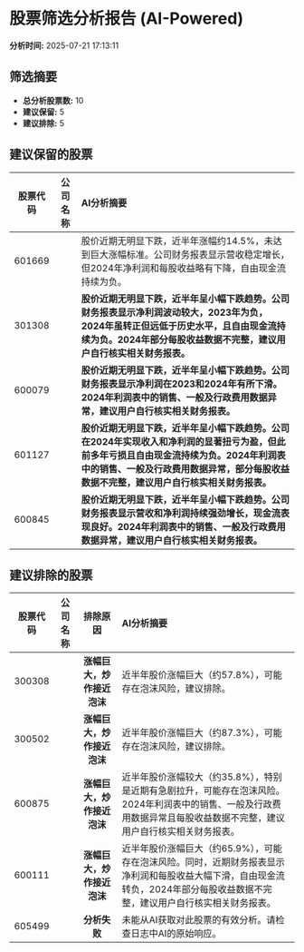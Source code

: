 # 股票筛选分析报告 (AI-Powered)

**分析时间:** 2025-07-21 17:13:11

## 筛选摘要

- **总分析股票数:** 10
- **建议保留:** 5
- **建议排除:** 5

## 建议保留的股票

| 股票代码 | 公司名称 | AI分析摘要 |
|:---:|:---:|:---|
| 601669 |  | 股价近期无明显下跌，近半年涨幅约14.5%，未达到巨大涨幅标准。公司财务报表显示营收稳定增长，但2024年净利润和每股收益略有下降，自由现金流持续为负。 |
| 301308 |  | **股价近期无明显下跌，近半年呈小幅下跌趋势。公司财务报表显示净利润波动较大，2023年为负，2024年虽转正但远低于历史水平，且自由现金流持续为负。2024年部分每股收益数据不完整，建议用户自行核实相关财务报表。** |
| 600079 |  | **股价近期无明显下跌，近半年呈小幅下跌趋势。公司财务报表显示净利润在2023和2024年有所下滑。2024年利润表中的销售、一般及行政费用数据异常，建议用户自行核实相关财务报表。** |
| 601127 |  | **股价近期无明显下跌，近半年呈小幅下跌趋势。公司在2024年实现收入和净利润的显著扭亏为盈，但此前多年亏损且自由现金流持续为负。2024年利润表中的销售、一般及行政费用数据异常，部分每股收益数据不完整，建议用户自行核实相关财务报表。** |
| 600845 |  | **股价近期无明显下跌，近半年呈小幅下跌趋势。公司财务报表显示营收和净利润持续强劲增长，现金流表现良好。2024年利润表中的销售、一般及行政费用数据异常，建议用户自行核实相关财务报表。** |

## 建议排除的股票

| 股票代码 | 公司名称 | 排除原因 | AI分析摘要 |
|:---:|:---:|:---:|:---|
| 300308 |  | **涨幅巨大，炒作接近泡沫** | 近半年股价涨幅巨大（约57.8%），可能存在泡沫风险，建议排除。 |
| 300502 |  | **涨幅巨大，炒作接近泡沫** | 近半年股价涨幅巨大（约87.3%），可能存在泡沫风险，建议排除。 |
| 600875 |  | **涨幅巨大，炒作接近泡沫** | 近半年股价涨幅较大（约35.8%），特别是近期有急剧拉升，可能存在泡沫风险。2024年利润表中的销售、一般及行政费用数据异常且每股收益数据不完整，建议用户自行核实相关财务报表。 |
| 600111 |  | **涨幅巨大，炒作接近泡沫** | 近半年股价涨幅巨大（约65.9%），可能存在泡沫风险。同时，近期财务报表显示净利润和每股收益大幅下滑，自由现金流转负，2024年部分每股收益数据不完整，建议用户自行核实相关财务报表。 |
| 605499 |  | **分析失败** | 未能从AI获取对此股票的有效分析。请检查日志中AI的原始响应。 |
